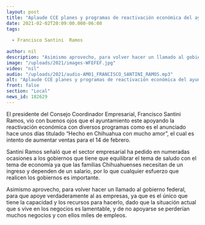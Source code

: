 ```yaml
---
layout: post
title: "Aplaude CCE planes y programas de reactivación económica del ayuntamiento "
date: 2021-02-02T20:09:00.000-06:00
tags:
  
  - Francisco Santini  Ramos
  
author: nil
description: "Asimismo aprovecho, para volver hacer un llamado al gobierno federal, para que apoye verdaderamente al as empresas"
image: "/uploads/2021/images-WFEFEF.jpg"
video: "nil"
audio: "/uploads/2021/audio-AM01_FRANCISCO_SANTINI_RAMOS.mp3"
alt: "Aplaude CCE planes y programas de reactivación económica del ayuntamiento "
front: false
section: "Local"
news_id: 182629
---
```


El presidente del Consejo Coordinador Empresarial, Francisco Santini  Ramos, vio con buenos ojos que el ayuntamiento este apoyando la reactivación económica con diversos programas como es el anunciado hace unos días titulado “Hecho en Chihuahua con mucho amor”, el cual es intento de aumentar ventas para el 14 de febrero.

Santini  Ramos señaló que el sector empresarial ha pedido en numeradas ocasiones a los gobiernos que tiene que equilibrar el tema de saludo con el tema de economía ya que las familias Chihuahuenses necesitan de un ingreso y dependen de un salario, por lo que cualquier esfuerzo que realicen los gobiernos es importante.

Asimismo aprovecho, para volver hacer un llamado al gobierno federal, para que apoye verdaderamente al as empresas, ya que es el único que tiene la capacidad y los recursos para hacerlo, dado que la situación actual que s vive en los negocios es lamentable, y de no apoyarse se perderían muchos negocios y con ellos miles de empleos.
